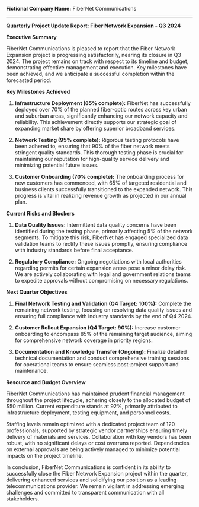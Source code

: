 **Fictional Company Name:** FiberNet Communications

---

**Quarterly Project Update Report: Fiber Network Expansion - Q3 2024**

**Executive Summary**

FiberNet Communications is pleased to report that the Fiber Network Expansion project is progressing satisfactorily, nearing its closure in Q3 2024. The project remains on track with respect to its timeline and budget, demonstrating effective management and execution. Key milestones have been achieved, and we anticipate a successful completion within the forecasted period.

**Key Milestones Achieved**

1. **Infrastructure Deployment (85% complete):** FiberNet has successfully deployed over 70% of the planned fiber-optic routes across key urban and suburban areas, significantly enhancing our network capacity and reliability. This achievement directly supports our strategic goal of expanding market share by offering superior broadband services.

2. **Network Testing (95% complete):** Rigorous testing protocols have been adhered to, ensuring that 90% of the fiber network meets stringent quality standards. This thorough testing phase is crucial for maintaining our reputation for high-quality service delivery and minimizing potential future issues.

3. **Customer Onboarding (70% complete):** The onboarding process for new customers has commenced, with 65% of targeted residential and business clients successfully transitioned to the expanded network. This progress is vital in realizing revenue growth as projected in our annual plan.

**Current Risks and Blockers**

1. **Data Quality Issues:** Intermittent data quality concerns have been identified during the testing phase, primarily affecting 5% of the network segments. To mitigate this risk, FiberNet has engaged specialized data validation teams to rectify these issues promptly, ensuring compliance with industry standards before final acceptance.

2. **Regulatory Compliance:** Ongoing negotiations with local authorities regarding permits for certain expansion areas pose a minor delay risk. We are actively collaborating with legal and government relations teams to expedite approvals without compromising on necessary regulations.

**Next Quarter Objectives**

1. **Final Network Testing and Validation (Q4 Target: 100%):** Complete the remaining network testing, focusing on resolving data quality issues and ensuring full compliance with industry standards by the end of Q4 2024.

2. **Customer Rollout Expansion (Q4 Target: 90%):** Increase customer onboarding to encompass 85% of the remaining target audience, aiming for comprehensive network coverage in priority regions.

3. **Documentation and Knowledge Transfer (Ongoing):** Finalize detailed technical documentation and conduct comprehensive training sessions for operational teams to ensure seamless post-project support and maintenance.

**Resource and Budget Overview**

FiberNet Communications has maintained prudent financial management throughout the project lifecycle, adhering closely to the allocated budget of $50 million. Current expenditure stands at 92%, primarily attributed to infrastructure deployment, testing equipment, and personnel costs.

Staffing levels remain optimized with a dedicated project team of 120 professionals, supported by strategic vendor partnerships ensuring timely delivery of materials and services. Collaboration with key vendors has been robust, with no significant delays or cost overruns reported. Dependencies on external approvals are being actively managed to minimize potential impacts on the project timeline.

In conclusion, FiberNet Communications is confident in its ability to successfully close the Fiber Network Expansion project within the quarter, delivering enhanced services and solidifying our position as a leading telecommunications provider. We remain vigilant in addressing emerging challenges and committed to transparent communication with all stakeholders.